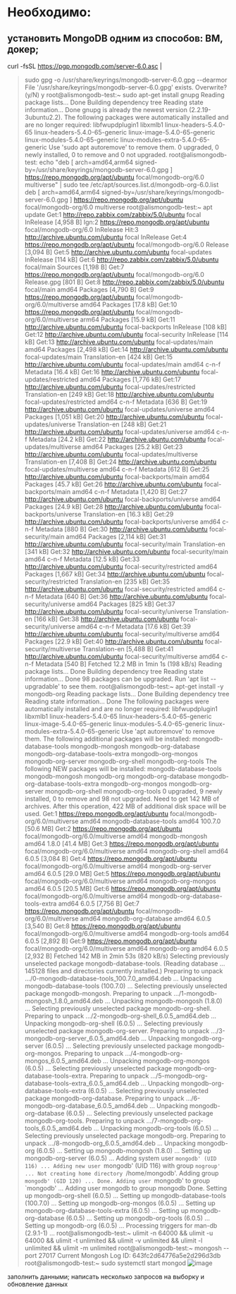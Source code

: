 # Необходимо:

## установить MongoDB одним из способов: ВМ, докер;
curl -fsSL https://pgp.mongodb.com/server-6.0.asc | 
>    sudo gpg -o /usr/share/keyrings/mongodb-server-6.0.gpg 
>    --dearmor
File '/usr/share/keyrings/mongodb-server-6.0.gpg' exists. Overwrite? (y/N) y
root@alismongodb-test:~ sudo apt-get install gnupg
Reading package lists... Done
Building dependency tree
Reading state information... Done
gnupg is already the newest version (2.2.19-3ubuntu2.2).
The following packages were automatically installed and are no longer required:
  libfwupdplugin1 libxmlb1 linux-headers-5.4.0-65 linux-headers-5.4.0-65-generic linux-image-5.4.0-65-generic linux-modules-5.4.0-65-generic linux-modules-extra-5.4.0-65-generic
Use 'sudo apt autoremove' to remove them.
0 upgraded, 0 newly installed, 0 to remove and 0 not upgraded.
root@alismongodb-test: echo "deb [ arch=amd64,arm64 signed-by=/usr/share/keyrings/mongodb-server-6.0.gpg ] https://repo.mongodb.org/apt/ubuntu focal/mongodb-org/6.0 multiverse" | sudo tee /etc/apt/sources.list.d/mongodb-org-6.0.list
deb [ arch=amd64,arm64 signed-by=/usr/share/keyrings/mongodb-server-6.0.gpg ] https://repo.mongodb.org/apt/ubuntu focal/mongodb-org/6.0 multiverse
root@alismongodb-test:~ apt update
Get:1 http://repo.zabbix.com/zabbix/5.0/ubuntu focal InRelease [4,958 B]
Ign:2 https://repo.mongodb.org/apt/ubuntu focal/mongodb-org/6.0 InRelease
Hit:3 http://archive.ubuntu.com/ubuntu focal InRelease
Get:4 https://repo.mongodb.org/apt/ubuntu focal/mongodb-org/6.0 Release [3,094 B]
Get:5 http://archive.ubuntu.com/ubuntu focal-updates InRelease [114 kB]
Get:6 http://repo.zabbix.com/zabbix/5.0/ubuntu focal/main Sources [1,198 B]
Get:7 https://repo.mongodb.org/apt/ubuntu focal/mongodb-org/6.0 Release.gpg [801 B]
Get:8 http://repo.zabbix.com/zabbix/5.0/ubuntu focal/main amd64 Packages [4,790 B]
Get:9 https://repo.mongodb.org/apt/ubuntu focal/mongodb-org/6.0/multiverse amd64 Packages [17.8 kB]
Get:10 https://repo.mongodb.org/apt/ubuntu focal/mongodb-org/6.0/multiverse arm64 Packages [15.9 kB]
Get:11 http://archive.ubuntu.com/ubuntu focal-backports InRelease [108 kB]
Get:12 http://archive.ubuntu.com/ubuntu focal-security InRelease [114 kB]
Get:13 http://archive.ubuntu.com/ubuntu focal-updates/main amd64 Packages [2,498 kB]
Get:14 http://archive.ubuntu.com/ubuntu focal-updates/main Translation-en [424 kB]
Get:15 http://archive.ubuntu.com/ubuntu focal-updates/main amd64 c-n-f Metadata [16.4 kB]
Get:16 http://archive.ubuntu.com/ubuntu focal-updates/restricted amd64 Packages [1,776 kB]
Get:17 http://archive.ubuntu.com/ubuntu focal-updates/restricted Translation-en [249 kB]
Get:18 http://archive.ubuntu.com/ubuntu focal-updates/restricted amd64 c-n-f Metadata [636 B]
Get:19 http://archive.ubuntu.com/ubuntu focal-updates/universe amd64 Packages [1,051 kB]
Get:20 http://archive.ubuntu.com/ubuntu focal-updates/universe Translation-en [248 kB]
Get:21 http://archive.ubuntu.com/ubuntu focal-updates/universe amd64 c-n-f Metadata [24.2 kB]
Get:22 http://archive.ubuntu.com/ubuntu focal-updates/multiverse amd64 Packages [25.2 kB]
Get:23 http://archive.ubuntu.com/ubuntu focal-updates/multiverse Translation-en [7,408 B]
Get:24 http://archive.ubuntu.com/ubuntu focal-updates/multiverse amd64 c-n-f Metadata [612 B]
Get:25 http://archive.ubuntu.com/ubuntu focal-backports/main amd64 Packages [45.7 kB]
Get:26 http://archive.ubuntu.com/ubuntu focal-backports/main amd64 c-n-f Metadata [1,420 B]
Get:27 http://archive.ubuntu.com/ubuntu focal-backports/universe amd64 Packages [24.9 kB]
Get:28 http://archive.ubuntu.com/ubuntu focal-backports/universe Translation-en [16.3 kB]
Get:29 http://archive.ubuntu.com/ubuntu focal-backports/universe amd64 c-n-f Metadata [880 B]
Get:30 http://archive.ubuntu.com/ubuntu focal-security/main amd64 Packages [2,114 kB]
Get:31 http://archive.ubuntu.com/ubuntu focal-security/main Translation-en [341 kB]
Get:32 http://archive.ubuntu.com/ubuntu focal-security/main amd64 c-n-f Metadata [12.5 kB]
Get:33 http://archive.ubuntu.com/ubuntu focal-security/restricted amd64 Packages [1,667 kB]
Get:34 http://archive.ubuntu.com/ubuntu focal-security/restricted Translation-en [235 kB]
Get:35 http://archive.ubuntu.com/ubuntu focal-security/restricted amd64 c-n-f Metadata [640 B]
Get:36 http://archive.ubuntu.com/ubuntu focal-security/universe amd64 Packages [825 kB]
Get:37 http://archive.ubuntu.com/ubuntu focal-security/universe Translation-en [166 kB]
Get:38 http://archive.ubuntu.com/ubuntu focal-security/universe amd64 c-n-f Metadata [17.6 kB]
Get:39 http://archive.ubuntu.com/ubuntu focal-security/multiverse amd64 Packages [22.9 kB]
Get:40 http://archive.ubuntu.com/ubuntu focal-security/multiverse Translation-en [5,488 B]
Get:41 http://archive.ubuntu.com/ubuntu focal-security/multiverse amd64 c-n-f Metadata [540 B]
Fetched 12.2 MB in 1min 1s (198 kB/s)
Reading package lists... Done
Building dependency tree
Reading state information... Done
98 packages can be upgraded. Run 'apt list --upgradable' to see them.
root@alismongodb-test:~ apt-get install -y mongodb-org
Reading package lists... Done
Building dependency tree
Reading state information... Done
The following packages were automatically installed and are no longer required:
  libfwupdplugin1 libxmlb1 linux-headers-5.4.0-65 linux-headers-5.4.0-65-generic linux-image-5.4.0-65-generic linux-modules-5.4.0-65-generic linux-modules-extra-5.4.0-65-generic
Use 'apt autoremove' to remove them.
The following additional packages will be installed:
  mongodb-database-tools mongodb-mongosh mongodb-org-database mongodb-org-database-tools-extra mongodb-org-mongos mongodb-org-server mongodb-org-shell mongodb-org-tools
The following NEW packages will be installed:
  mongodb-database-tools mongodb-mongosh mongodb-org mongodb-org-database mongodb-org-database-tools-extra mongodb-org-mongos mongodb-org-server mongodb-org-shell mongodb-org-tools
0 upgraded, 9 newly installed, 0 to remove and 98 not upgraded.
Need to get 142 MB of archives.
After this operation, 422 MB of additional disk space will be used.
Get:1 https://repo.mongodb.org/apt/ubuntu focal/mongodb-org/6.0/multiverse amd64 mongodb-database-tools amd64 100.7.0 [50.6 MB]
Get:2 https://repo.mongodb.org/apt/ubuntu focal/mongodb-org/6.0/multiverse amd64 mongodb-mongosh amd64 1.8.0 [41.4 MB]
Get:3 https://repo.mongodb.org/apt/ubuntu focal/mongodb-org/6.0/multiverse amd64 mongodb-org-shell amd64 6.0.5 [3,084 B]
Get:4 https://repo.mongodb.org/apt/ubuntu focal/mongodb-org/6.0/multiverse amd64 mongodb-org-server amd64 6.0.5 [29.0 MB]
Get:5 https://repo.mongodb.org/apt/ubuntu focal/mongodb-org/6.0/multiverse amd64 mongodb-org-mongos amd64 6.0.5 [20.5 MB]
Get:6 https://repo.mongodb.org/apt/ubuntu focal/mongodb-org/6.0/multiverse amd64 mongodb-org-database-tools-extra amd64 6.0.5 [7,756 B]
Get:7 https://repo.mongodb.org/apt/ubuntu focal/mongodb-org/6.0/multiverse amd64 mongodb-org-database amd64 6.0.5 [3,540 B]
Get:8 https://repo.mongodb.org/apt/ubuntu focal/mongodb-org/6.0/multiverse amd64 mongodb-org-tools amd64 6.0.5 [2,892 B]
Get:9 https://repo.mongodb.org/apt/ubuntu focal/mongodb-org/6.0/multiverse amd64 mongodb-org amd64 6.0.5 [2,932 B]
Fetched 142 MB in 2min 53s (820 kB/s)
Selecting previously unselected package mongodb-database-tools.
(Reading database ... 145128 files and directories currently installed.)
Preparing to unpack .../0-mongodb-database-tools_100.7.0_amd64.deb ...
Unpacking mongodb-database-tools (100.7.0) ...
Selecting previously unselected package mongodb-mongosh.
Preparing to unpack .../1-mongodb-mongosh_1.8.0_amd64.deb ...
Unpacking mongodb-mongosh (1.8.0) ...
Selecting previously unselected package mongodb-org-shell.
Preparing to unpack .../2-mongodb-org-shell_6.0.5_amd64.deb ...
Unpacking mongodb-org-shell (6.0.5) ...
Selecting previously unselected package mongodb-org-server.
Preparing to unpack .../3-mongodb-org-server_6.0.5_amd64.deb ...
Unpacking mongodb-org-server (6.0.5) ...
Selecting previously unselected package mongodb-org-mongos.
Preparing to unpack .../4-mongodb-org-mongos_6.0.5_amd64.deb ...
Unpacking mongodb-org-mongos (6.0.5) ...
Selecting previously unselected package mongodb-org-database-tools-extra.
Preparing to unpack .../5-mongodb-org-database-tools-extra_6.0.5_amd64.deb ...
Unpacking mongodb-org-database-tools-extra (6.0.5) ...
Selecting previously unselected package mongodb-org-database.
Preparing to unpack .../6-mongodb-org-database_6.0.5_amd64.deb ...
Unpacking mongodb-org-database (6.0.5) ...
Selecting previously unselected package mongodb-org-tools.
Preparing to unpack .../7-mongodb-org-tools_6.0.5_amd64.deb ...
Unpacking mongodb-org-tools (6.0.5) ...
Selecting previously unselected package mongodb-org.
Preparing to unpack .../8-mongodb-org_6.0.5_amd64.deb ...
Unpacking mongodb-org (6.0.5) ...
Setting up mongodb-mongosh (1.8.0) ...
Setting up mongodb-org-server (6.0.5) ...
Adding system user `mongodb' (UID 116) ...
Adding new user `mongodb' (UID 116) with group `nogroup' ...
Not creating home directory `/home/mongodb'.
Adding group `mongodb' (GID 120) ...
Done.
Adding user `mongodb' to group `mongodb' ...
Adding user mongodb to group mongodb
Done.
Setting up mongodb-org-shell (6.0.5) ...
Setting up mongodb-database-tools (100.7.0) ...
Setting up mongodb-org-mongos (6.0.5) ...
Setting up mongodb-org-database-tools-extra (6.0.5) ...
Setting up mongodb-org-database (6.0.5) ...
Setting up mongodb-org-tools (6.0.5) ...
Setting up mongodb-org (6.0.5) ...
Processing triggers for man-db (2.9.1-1) ...
root@alismongodb-test:~ ulimit -n 64000 && ulimit -u 64000 && ulimit -t unlimited && ulimit -v unlimited && ulimit -l unlimited && ulimit -m unlimited
root@alismongodb-test:~ mongosh --port 27017
Current Mongosh Log ID: 643fc2d64776a5e2d296d3db
root@alismongodb-test:~ sudo systemctl start mongod
![image](https://user-images.githubusercontent.com/102989024/233048364-ee533e62-c1bf-4d7e-8045-8cf0d9ce8b87.png)

заполнить данными;
написать несколько запросов на выборку и обновление данных
